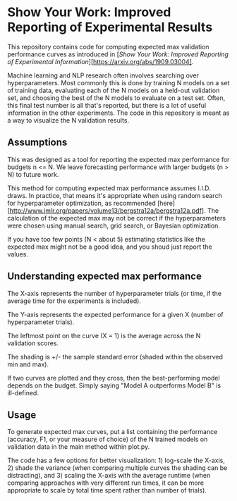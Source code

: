 # Show Your Work: Improved Reporting of Experimental Results

This repository contains code for computing expected max validation performance curves as introduced in [_Show Your Work: Improved Reporting of Experimental Information_][https://arxiv.org/abs/1909.03004].

Machine learning and NLP research often involves searching over hyperparameters. Most commonly this is done by training N models on a set of training data, evaluating each of the N models on a held-out validation set, and choosing the best of the N models to evaluate on a test set. Often, this final test number is all that's reported, but there is a lot of useful information in the other experiments. The code in this repository is meant as a way to visualize the N validation results.


## Assumptions
This was designed as a tool for reporting the expected max performance for budgets n <= N. We leave forecasting performance with larger budgets (n > N) to future work.

This method for computing expected max performance assumes I.I.D. draws. In practice, that means it's appropriate when using random search for hyperparameter optimization, as recommended [here][http://www.jmlr.org/papers/volume13/bergstra12a/bergstra12a.pdf]. The calculation of the expected max may not be correct if the hyperparameters were chosen using manual search, grid search, or Bayesian optimization.

If you have too few points (N < about 5) estimating statistics like the expected max might not be a good idea, and you shoud just report the values.


## Understanding expected max performance
The X-axis represents the number of hyperparameter trials (or time, if the average time for the experiments is included).

The Y-axis represents the expected performance for a given X (number of hyperparameter trials).

The leftmost point on the curve (X = 1) is the average across the N validation scores.

The shading is +/- the sample standard error (shaded within the observed min and max).

If two curves are plotted and they cross, then the best-performing model depends on the budget. Simply saying "Model A outperforms Model B" is ill-defined.


## Usage
To generate expected max curves, put a list containing the performance (accuracy, F1, or your measure of choice) of the N trained models on validation data in the main method within plot.py.

The code has a few options for better visualization: 1) log-scale the X-axis, 2) shade the variance (when comparing multiple curves the shading can be distracting), and 3) scaling the X-axis with the average runtime (when comparing approaches with very different run times, it can be more appropriate to scale by total time spent rather than number of trials).
